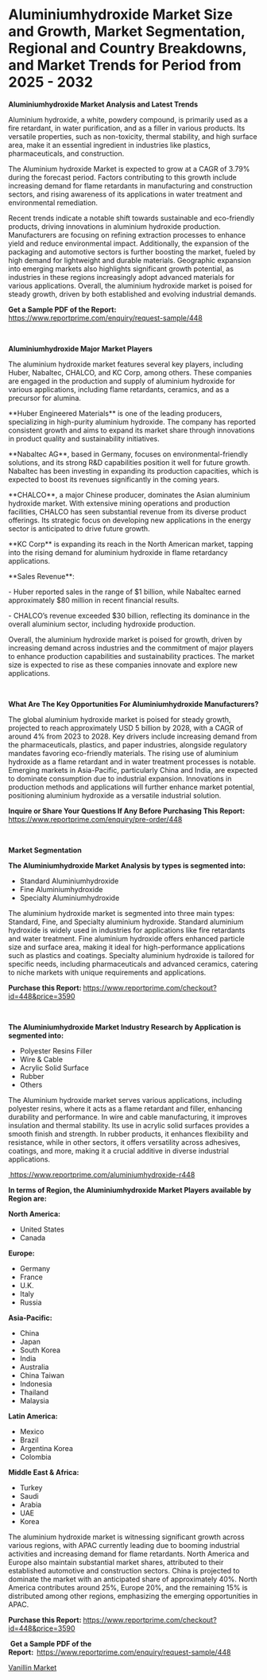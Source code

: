 <p><h1>Aluminiumhydroxide Market Size and Growth, Market Segmentation, Regional and Country Breakdowns, and Market Trends for Period from 2025 -  2032</h1></p><p><strong>Aluminiumhydroxide Market Analysis and Latest Trends</strong></p>
<p><p>Aluminium hydroxide, a white, powdery compound, is primarily used as a fire retardant, in water purification, and as a filler in various products. Its versatile properties, such as non-toxicity, thermal stability, and high surface area, make it an essential ingredient in industries like plastics, pharmaceuticals, and construction. </p><p>The Aluminium hydroxide Market is expected to grow at a CAGR of 3.79% during the forecast period. Factors contributing to this growth include increasing demand for flame retardants in manufacturing and construction sectors, and rising awareness of its applications in water treatment and environmental remediation. </p><p>Recent trends indicate a notable shift towards sustainable and eco-friendly products, driving innovations in aluminium hydroxide production. Manufacturers are focusing on refining extraction processes to enhance yield and reduce environmental impact. Additionally, the expansion of the packaging and automotive sectors is further boosting the market, fueled by high demand for lightweight and durable materials. Geographic expansion into emerging markets also highlights significant growth potential, as industries in these regions increasingly adopt advanced materials for various applications. Overall, the aluminium hydroxide market is poised for steady growth, driven by both established and evolving industrial demands.</p></p>
<p><strong>Get a Sample PDF of the Report:&nbsp;</strong> <a href="https://www.reportprime.com/enquiry/request-sample/448?utm_campaign=2212&utm_medium=2&utm_source=Github&utm_content=ia&utm_term=18032025&utm_id=aluminiumhydroxide">https://www.reportprime.com/enquiry/request-sample/448</a></p>
<p>&nbsp;</p>
<p><strong>Aluminiumhydroxide Major Market Players</strong></p>
<p><p>The aluminium hydroxide market features several key players, including Huber, Nabaltec, CHALCO, and KC Corp, among others. These companies are engaged in the production and supply of aluminium hydroxide for various applications, including flame retardants, ceramics, and as a precursor for alumina.</p><p>**Huber Engineered Materials** is one of the leading producers, specializing in high-purity aluminium hydroxide. The company has reported consistent growth and aims to expand its market share through innovations in product quality and sustainability initiatives. </p><p>**Nabaltec AG**, based in Germany, focuses on environmental-friendly solutions, and its strong R&D capabilities position it well for future growth. Nabaltec has been investing in expanding its production capacities, which is expected to boost its revenues significantly in the coming years.</p><p>**CHALCO**, a major Chinese producer, dominates the Asian aluminium hydroxide market. With extensive mining operations and production facilities, CHALCO has seen substantial revenue from its diverse product offerings. Its strategic focus on developing new applications in the energy sector is anticipated to drive future growth.</p><p>**KC Corp** is expanding its reach in the North American market, tapping into the rising demand for aluminium hydroxide in flame retardancy applications. </p><p>**Sales Revenue**: </p><p>- Huber reported sales in the range of $1 billion, while Nabaltec earned approximately $80 million in recent financial results.</p><p>- CHALCO’s revenue exceeded $30 billion, reflecting its dominance in the overall aluminium sector, including hydroxide production.</p><p>Overall, the aluminium hydroxide market is poised for growth, driven by increasing demand across industries and the commitment of major players to enhance production capabilities and sustainability practices. The market size is expected to rise as these companies innovate and explore new applications.</p></p>
<p>&nbsp;</p>
<p><strong>What Are The Key Opportunities For Aluminiumhydroxide Manufacturers?</strong></p>
<p><p>The global aluminium hydroxide market is poised for steady growth, projected to reach approximately USD 5 billion by 2028, with a CAGR of around 4% from 2023 to 2028. Key drivers include increasing demand from the pharmaceuticals, plastics, and paper industries, alongside regulatory mandates favoring eco-friendly materials. The rising use of aluminium hydroxide as a flame retardant and in water treatment processes is notable. Emerging markets in Asia-Pacific, particularly China and India, are expected to dominate consumption due to industrial expansion. Innovations in production methods and applications will further enhance market potential, positioning aluminium hydroxide as a versatile industrial solution.</p></p>
<p><strong>Inquire or Share Your Questions If Any Before Purchasing This Report:</strong> <a href="https://www.reportprime.com/enquiry/pre-order/448?utm_campaign=2212&utm_medium=2&utm_source=Github&utm_content=ia&utm_term=18032025&utm_id=aluminiumhydroxide">https://www.reportprime.com/enquiry/pre-order/448</a></p>
<p>&nbsp;</p>
<p><strong>Market Segmentation</strong></p>
<p><strong>The Aluminiumhydroxide Market Analysis by types is segmented into:</strong></p>
<p><ul><li>Standard Aluminiumhydroxide</li><li>Fine Aluminiumhydroxide</li><li>Specialty Aluminiumhydroxide</li></ul></p>
<p><p>The aluminium hydroxide market is segmented into three main types: Standard, Fine, and Specialty aluminium hydroxide. Standard aluminium hydroxide is widely used in industries for applications like fire retardants and water treatment. Fine aluminium hydroxide offers enhanced particle size and surface area, making it ideal for high-performance applications such as plastics and coatings. Specialty aluminium hydroxide is tailored for specific needs, including pharmaceuticals and advanced ceramics, catering to niche markets with unique requirements and applications.</p></p>
<p><strong>Purchase this Report:&nbsp;</strong><a href="https://www.reportprime.com/checkout?id=448&price=3590&utm_campaign=2212&utm_medium=2&utm_source=Github&utm_content=ia&utm_term=18032025&utm_id=aluminiumhydroxide">https://www.reportprime.com/checkout?id=448&price=3590</a></p>
<p>&nbsp;</p>
<p><strong>The Aluminiumhydroxide Market Industry Research by Application is segmented into:</strong></p>
<p><ul><li>Polyester Resins Filler</li><li>Wire & Cable</li><li>Acrylic Solid Surface</li><li>Rubber</li><li>Others</li></ul></p>
<p><p>The Aluminium hydroxide market serves various applications, including polyester resins, where it acts as a flame retardant and filler, enhancing durability and performance. In wire and cable manufacturing, it improves insulation and thermal stability. Its use in acrylic solid surfaces provides a smooth finish and strength. In rubber products, it enhances flexibility and resistance, while in other sectors, it offers versatility across adhesives, coatings, and more, making it a crucial additive in diverse industrial applications.</p></p>
<p><a href="https://www.reportprime.com/aluminiumhydroxide-r448?utm_campaign=2212&utm_medium=2&utm_source=Github&utm_content=ia&utm_term=18032025&utm_id=aluminiumhydroxide">&nbsp;https://www.reportprime.com/aluminiumhydroxide-r448</a></p>
<p><strong>In terms of Region, the Aluminiumhydroxide Market Players available by Region are:</strong></p>
<p>
    <p> <strong> North America: </strong>
        <ul>
            <li>United States</li>
            <li>Canada</li>
        </ul>
        </p> 
    <p> <strong> Europe: </strong>
        <ul>
            <li>Germany</li>
            <li>France</li>
            <li>U.K.</li>
            <li>Italy</li>
            <li>Russia</li>
        </ul>
        </p> 
    <p> <strong> Asia-Pacific: </strong>
        <ul>
            <li>China</li>
            <li>Japan</li>
            <li>South Korea</li>
            <li>India</li>
            <li>Australia</li>
            <li>China Taiwan</li>
            <li>Indonesia</li>
            <li>Thailand</li>
            <li>Malaysia</li>
        </ul>
        </p> 
    <p> <strong> Latin America: </strong>
        <ul>
            <li>Mexico</li>
            <li>Brazil</li>
            <li>Argentina Korea</li>
            <li>Colombia</li>
        </ul>
        </p> 
    <p> <strong> Middle East & Africa: </strong>
        <ul>
            <li>Turkey</li>
            <li>Saudi</li>
            <li>Arabia</li>
            <li>UAE</li>
            <li>Korea</li>
        </ul>
    </p>
    </p>
<p><p>The aluminium hydroxide market is witnessing significant growth across various regions, with APAC currently leading due to booming industrial activities and increasing demand for flame retardants. North America and Europe also maintain substantial market shares, attributed to their established automotive and construction sectors. China is projected to dominate the market with an anticipated share of approximately 40%. North America contributes around 25%, Europe 20%, and the remaining 15% is distributed among other regions, emphasizing the emerging opportunities in APAC.</p></p>
<p><strong>Purchase this Report: </strong><a href="https://www.reportprime.com/checkout?id=448&price=3590&utm_campaign=2212&utm_medium=2&utm_source=Github&utm_content=ia&utm_term=18032025&utm_id=aluminiumhydroxide">https://www.reportprime.com/checkout?id=448&price=3590</a></p>
<p>&nbsp;<strong>Get a Sample PDF of the Report:&nbsp;&nbsp;</strong><a href="https://www.reportprime.com/enquiry/request-sample/448?utm_campaign=2212&utm_medium=2&utm_source=Github&utm_content=ia&utm_term=18032025&utm_id=aluminiumhydroxide">https://www.reportprime.com/enquiry/request-sample/448</a></p>
<p><strong></strong></p>
<p><p><a href="https://github.com/bmorecock/Market-Research-Report-List-6/blob/main/vanillin-market.md?utm_campaign=2212&utm_medium=2&utm_source=Github&utm_content=ia&utm_term=18032025&utm_id=aluminiumhydroxide">Vanillin Market</a></p></p>